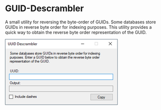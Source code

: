 # GUID-Descrambler
A small utility for reversing the byte-order of GUIDs. Some databases store GUIDs in reverse byte order for indexing purposes. This utility provides a quick way to obtain the reverse byte order representation of the GUID.

![alt text](https://github.com/henrykam/GUID-Descrambler/blob/main/UUID-Descrambler/preview.png?raw=true)
